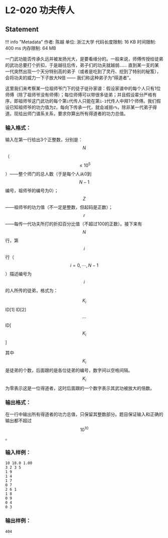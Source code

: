 
# L2-020 功夫传人

## Statement

!!! info "Metadata"
    作者: 陈越
    单位: 浙江大学
    代码长度限制: 16 KB
    时间限制: 400 ms
    内存限制: 64 MB

一门武功能否传承久远并被发扬光大，是要看缘分的。一般来说，师傅传授给徒弟的武功总要打个折扣，于是越往后传，弟子们的功夫就越弱…… 直到某一支的某一代突然出现一个天分特别高的弟子（或者是吃到了灵丹、挖到了特别的秘笈），会将功夫的威力一下子放大N倍 —— 我们称这种弟子为“得道者”。

这里我们来考察某一位祖师爷门下的徒子徒孙家谱：假设家谱中的每个人只有1位师傅（除了祖师爷没有师傅）；每位师傅可以带很多徒弟；并且假设辈分严格有序，即祖师爷这门武功的每个第`i`代传人只能在第`i-1`代传人中拜1个师傅。我们假设已知祖师爷的功力值为`Z`，每向下传承一代，就会减弱`r%`，除非某一代弟子得道。现给出师门谱系关系，要求你算出所有得道者的功力总值。

### 输入格式：

输入在第一行给出3个正整数，分别是：$$N$$（$$\le 10^5$$）——整个师门的总人数（于是每个人从0到$$N-1$$编号，祖师爷的编号为0）；$$Z$$——祖师爷的功力值（不一定是整数，但起码是正数）；$$r$$ ——每传一代功夫所打的折扣百分比值（不超过100的正数）。接下来有$$N$$行，第$$i$$行（$$i=0, \cdots , N-1$$）描述编号为$$i$$的人所传的徒弟，格式为：

$$K_i$$ ID[1] ID[2] $$\cdots$$ ID[$$K_i$$]

其中$$K_i$$是徒弟的个数，后面跟的是各位徒弟的编号，数字间以空格间隔。$$K_i$$为零表示这是一位得道者，这时后面跟的一个数字表示其武功被放大的倍数。


### 输出格式：

在一行中输出所有得道者的功力总值，只保留其整数部分。题目保证输入和正确的输出都不超过$$10^{10}$$。

### 输入样例：
```plaintext
10 18.0 1.00
3 2 3 5
1 9
1 4
1 7
0 7
2 6 1
1 8
0 9
0 4
0 3
```

### 输出样例：
```plaintext
404
```

